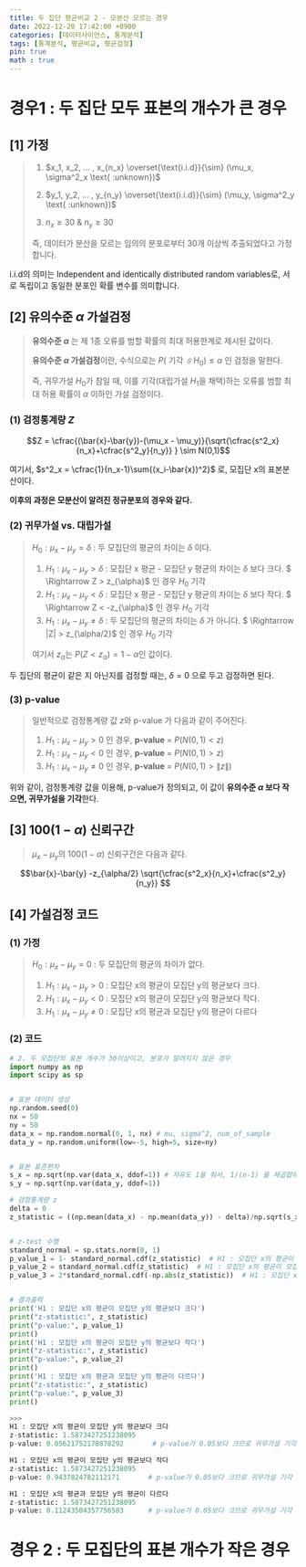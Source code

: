 ```yaml
---
title: 두 집단 평균비교 2 - 모분산 모르는 경우
date: 2022-12-20 17:42:00 +0900
categories: [데이터사이언스, 통계분석]
tags: [통계분석, 평균비교, 평균검정]
pin: true
math : true
---
```




# 경우1 : 두 집단 모두 표본의 개수가 큰 경우

## [1] 가정

> 1. $x_1, x_2, ... , x_{n_x} \overset{\text{i.i.d}}{\sim} (\mu_x, \sigma^2_x \text{ :unknown})$
>
> 2. $y_1, y_2, ... , y_{n_y} \overset{\text{i.i.d}}{\sim} (\mu_y, \sigma^2_y \text{ :unknown})$
>
> 3. $n_x \geq 30$ & $n_y \geq 30$
>
> 즉, 데이터가 분산을 모르는 임의의 분포로부터 30개 이상씩 추출되었다고 가정합니다.

i.i.d의 의미는 Independent and identically distributed random variables로, 서로 독립이고 동일한 분포인 확률 변수를 의미합니다.





## [2] 유의수준 $\alpha$ 가설검정

> **유의수준 $\alpha$** 는 제 1종 오류를 범할 확률의 최대 허용한계로 제시된 값이다.
>
> **유의수준 $\alpha$ 가설검정**이란, 수식으로는 $P(\text{ 기각 }\|H_0) \leq \alpha$ 인 검정을 말한다. 
>
> 즉, 귀무가설 $H_0$가 참일 때, 이를 기각(대립가설 $H_1$을 채택)하는 오류를 범할 최대 허용 확률이 $\alpha$ 이하인 가설 검정이다.



### (1) 검정통계량 $Z$



$$Z = \cfrac{(\bar{x}-\bar{y})-(\mu_x - \mu_y)}{\sqrt{\cfrac{s^2_x}{n_x}+\cfrac{s^2_y}{n_y}} } \sim N(0,1)$$

여기서, $s^2_x = \cfrac{1}{n_x-1}\sum{(x_i-\bar{x})^2}$ 로, 모집단 x의 표본분산이다.



**이후의 과정은 모분산이 알려진 정규분포의 경우와 같다.**





### (2) 귀무가설 vs. 대립가설

> $H_0 : \mu_x - \mu_y= \delta$ : 두 모집단의 평균의 차이는 $\delta$ 이다. 
>
> 1. $H_1 : \mu_x - \mu_y > \delta$ : 모집단 x 평균 - 모집단 y 평균의 차이는 $\delta$ 보다 크다. $ \Rightarrow Z > z_{\alpha}$ 인 경우 $H_0$ 기각
> 2. $H_1 : \mu_x - \mu_y < \delta$ : 모집단 x 평균 - 모집단 y 평균의 차이는 $\delta$ 보다 작다. $ \Rightarrow Z < -z_{\alpha}$ 인 경우 $H_0$ 기각  
> 3. $H_1 : \mu_x - \mu_y \neq \delta$ : 두 모집단의 평균의 차이는 $\delta$ 가 아니다. $ \Rightarrow \|Z\| > z_{\alpha/2}$ 인 경우 $H_0$ 기각    
>
> 여기서 $z_\alpha$는 $P(Z < z_\alpha) =  1 - \alpha$인 값이다.

두 집단의 평균이 같은 지 아닌지를 검정할 때는, $\delta = 0$ 으로 두고 검정하면 된다.



### (3) p-value

> 일반적으로 검정통계량 값 $z$와 p-value 가 다음과 같이 주어진다.
>
> 1. $H_1 : \mu_x - \mu_y > 0$ 인 경우,  **p-value** = $P(N(0,1) < z)$
> 2. $H_1 : \mu_x - \mu_y < 0$ 인 경우,  **p-value** = $P(N(0,1) > z)$
> 3. $H_1 : \mu_x - \mu_y \neq 0$ 인 경우,  **p-value** = $P(N(0,1) > \|z\| )$

위와 같이, 검정통계량 값을 이용해, p-value가 정의되고, 이 값이 **유의수준 $\alpha$ 보다 작으면, 귀무가설을 기각**한다.



## [3] $100(1-\alpha)$ 신뢰구간

> $\mu_x - \mu_y$의 $100(1-\alpha)$ 신뢰구간은 다음과 같다.

$$\bar{x}-\bar{y} -z_{\alpha/2} \sqrt{\cfrac{s^2_x}{n_x}+\cfrac{s^2_y}{n_y}} $$





## [4] 가설검정 코드

### (1) 가정

> $H_0 : \mu_x - \mu_y= 0$ : 두 모집단의 평균의 차이가 없다. 
>
> 1. $H_1 : \mu_x - \mu_y > 0$ : 모집단 x의 평균이 모집단 y의 평균보다 크다.
> 2. $H_1 : \mu_x - \mu_y < 0$ : 모집단 x의 평균이 모집단 y의 평균보다 작다.
> 3. $H_1 : \mu_x - \mu_y \neq 0$ : 모집단 x의 평균과 모집단 y의 평균이 다르다    



### (2) 코드

```python
# 2. 두 모집단의 표본 개수가 30이상이고, 분포가 알려지지 않은 경우
import numpy as np
import scipy as sp


# 표본 데이터 생성
np.random.seed(0)
nx = 50
ny = 50
data_x = np.random.normal(0, 1, nx) # mu, sigma^2, num_of_sample 
data_y = np.random.uniform(low=-5, high=5, size=ny)


# 표본 표준편차
s_x = np.sqrt(np.var(data_x, ddof=1)) # 자유도 1을 줘서, 1/(n-1) 을 제곱합에 곱해준다.
s_y = np.sqrt(np.var(data_y, ddof=1))

# 검정통계량 z
delta = 0
z_statistic = ((np.mean(data_x) - np.mean(data_y)) - delta)/np.sqrt(s_x**2/nx + s_y**2/ny)


# z-test 수행
standard_normal = sp.stats.norm(0, 1)
p_value_1 = 1- standard_normal.cdf(z_statistic)  # H1 : 모집단 x의 평균이 모집단 y의 평균보다 크다
p_value_2 = standard_normal.cdf(z_statistic)  # H1 : 모집단 x의 평균이 모집단 y의 평균보다 작다
p_value_3 = 2*standard_normal.cdf(-np.abs(z_statistic))  # H1 : 모집단 x의 평균과 모집단 y의 평균이 다르다


# 결과출력
print('H1 : 모집단 x의 평균이 모집단 y의 평균보다 크다')
print("z-statistic:", z_statistic)
print("p-value:", p_value_1)
print()
print('H1 : 모집단 x의 평균이 모집단 y의 평균보다 작다')
print("z-statistic:", z_statistic)
print("p-value:", p_value_2)
print()
print('H1 : 모집단 x의 평균과 모집단 y의 평균이 다르다')
print("z-statistic:", z_statistic)
print("p-value:", p_value_3)
print()
```



```python
>>>
H1 : 모집단 x의 평균이 모집단 y의 평균보다 크다
z-statistic: 1.5873427251238095
p-value: 0.05621752178878292       # p-value가 0.05보다 크므로 귀무가설 기각 불가

H1 : 모집단 x의 평균이 모집단 y의 평균보다 작다
z-statistic: 1.5873427251238095
p-value: 0.9437824782112171       # p-value가 0.05보다 크므로 귀무가설 기각 불가

H1 : 모집단 x의 평균과 모집단 y의 평균이 다르다
z-statistic: 1.5873427251238095
p-value: 0.11243504357756583      # p-value가 0.05보다 크므로 귀무가설 기각 불가
```





# 경우 2 : 두 모집단의 표본 개수가 작은 경우




